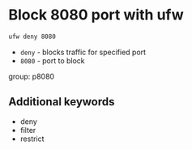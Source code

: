 # Block 8080 port with ufw

```bash
ufw deny 8080
```

- `deny` - blocks traffic for specified port
- `8080` - port to block

group: p8080


## Additional keywords
- deny
- filter
- restrict
